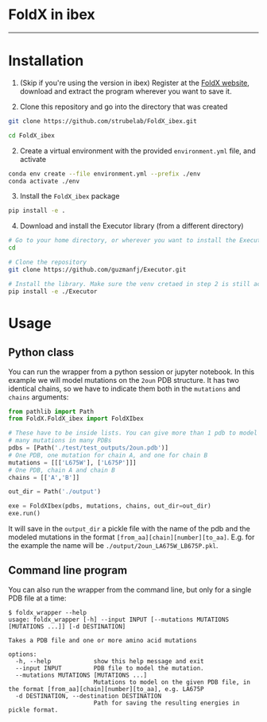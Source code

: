# FoldX in ibex
---

# Installation

1. (Skip if you're using the version in ibex) Register at the [FoldX website](https://foldxsuite.crg.eu/academic-license-info), download and extract the program wherever you want to save it.

2. Clone this repository and go into the directory that was created

```bash
git clone https://github.com/strubelab/FoldX_ibex.git

cd FoldX_ibex
```

2. Create a virtual environment with the provided `environment.yml` file, and activate

```bash
conda env create --file environment.yml --prefix ./env
conda activate ./env
```

3. Install the `FoldX_ibex` package

```bash
pip install -e .
```

4. Download and install the Executor library (from a different directory)

```bash
# Go to your home directory, or wherever you want to install the Executor library
cd

# Clone the repository
git clone https://github.com/guzmanfj/Executor.git

# Install the library. Make sure the venv cretaed in step 2 is still activated
pip install -e ./Executor
```

# Usage

## Python class

You can run the wrapper from a python session or jupyter notebook. In this example we will model mutations on the `2oun` PDB structure. It has two identical chains, so we have to indicate them both in the `mutations` and `chains` arguments:

```python
from pathlib import Path
from FoldX.FoldX_ibex import FoldXIbex

# These have to be inside lists. You can give more than 1 pdb to model 
# many mutations in many PDBs
pdbs = [Path('./test/test_outputs/2oun.pdb')]
# One PDB, one mutation for chain A, and one for chain B
mutations = [[['L675W'], ['L675P']]]
# One PDB, chain A and chain B
chains = [['A','B']]

out_dir = Path('./output')

exe = FoldXIbex(pdbs, mutations, chains, out_dir=out_dir)
exe.run()
```

It will save in the `output_dir` a pickle file with the name of the pdb and the modeled mutations in the format `[from_aa][chain][number][to_aa]`. E.g. for the example the name will be `./output/2oun_LA675W_LB675P.pkl`.

## Command line program

You can also run the wrapper from the command line, but only for a single PDB file at a time:

```
$ foldx_wrapper --help
usage: foldx_wrapper [-h] --input INPUT [--mutations MUTATIONS [MUTATIONS ...]] [-d DESTINATION]

Takes a PDB file and one or more amino acid mutations

options:
  -h, --help            show this help message and exit
  --input INPUT         PDB file to model the mutation.
  --mutations MUTATIONS [MUTATIONS ...]
                        Mutations to model on the given PDB file, in the format [from_aa][chain][number][to_aa], e.g. LA675P
  -d DESTINATION, --destination DESTINATION
                        Path for saving the resulting energies in pickle format.
```
